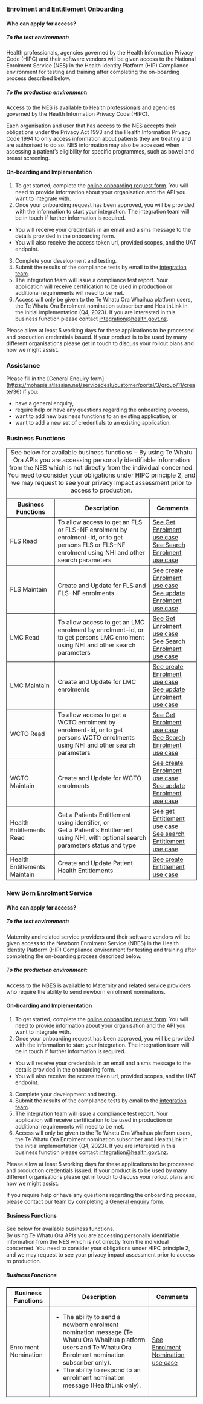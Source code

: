 

### Enrolment and Entitlement Onboarding

#### Who can apply for access?

##### To the test environment:

Health professionals, agencies governed by the Health Information Privacy Code (HIPC) and their software vendors will be given access to the National Enrolment Service (NES) in the Health Identity Platform (HIP) Compliance environment for testing and training after completing the on-boarding process described below.

##### To the production environment:

Access to the NES is available to Health professionals and agencies governed by the Health Information Privacy Code (HIPC).

Each organisation and user that has access to the NES accepts their obligations under the Privacy Act 1993 and the Health Information Privacy Code 1994 to only access information about patients they are treating and are authorised to do so.  NES information may also be accessed when assessing a patient’s eligibility for specific programmes, such as bowel and breast screening.

#### On-boarding and Implementation

1. To get started, complete the [online onboarding request form](https://mohapis.atlassian.net/servicedesk/customer/portal/3/group/11/create/67). You will need to provide information about your organisation and the API you want to integrate with.
2. Once your onboarding request has been approved, you will be provided with the information to start your integration. The integration team will be in touch if further information is required.
  * You will receive your credentials in an email and a sms message to the details provided in the onboarding form.
  * You will also receive the access token url, provided scopes, and the UAT endpoint.
3. Complete your development and testing.
4. Submit the results of the compliance tests by email to the [integration team](mailto:integration@health.govt.nz).
5. The integration team will issue a compliance test report. Your application will receive certification to be used in production or additional requirements will need to be met.
6. Access will only be given to the Te Whatu Ora Whaihua platform users, the Te Whatu Ora Enrolment nomination subscriber and HealthLink in the initial implementation (Q4, 2023). If you are interested in this business function please contact [integration@health.govt.nz](mailto:integration@health.govt.nz).

Please allow at least 5 working days for these applications to be processed and production credentials issued. If your product is to be used by many different organisations please get in touch to discuss your rollout plans and how we might assist.

### Assistance

Please fill in the [General Enquiry form] (https://mohapis.atlassian.net/servicedesk/customer/portal/3/group/11/create/36) if you:
* have a general enquiry,
* require help or have any questions regarding the onboarding process,
* want to add new business functions to an existing application, or
* want to add a new set of credentials to an existing application.


<h3>Business Functions</h3>
<table>
<style>
table, th, td {
  border: 1px solid black;
  border-collapse: collapse;
}
</style>
<caption>See below for available business functions - By using Te Whatu Ora APIs you are accessing personally identifiable information from the NES which is not directly from the individual concerned. You need to consider your obligations under HIPC principle 2, and we may request to see your privacy impact assessment prior to access to production.</caption>
<tr>
<th>Business Functions</th>
<th>Description</th>
<th>Comments</th></tr>

<tr>
<td>FLS Read</td>
<td>To allow access to get an FLS or FLS-NF enrolment by enrolment-id, or to get persons FLS or FLS-NF enrolment using NHI and other search parameters</td>
<td><a href="getEnrolment.html">See Get Enrolment use case</a> <br />
<a href="searchEnrolment.html">See Search Enrolment use case</a> </td>
</tr>

<tr>
<td>FLS Maintain</td>
<td>Create and Update for FLS and FLS-NF enrolments</td>
<td><a href="createEnrolment.html">See create Enrolment use case</a> <br />
<a href="updateEnrolment.html">See update Enrolment use case</a></td>
</tr>

<tr>
<td>LMC Read</td>
<td>To allow access to get an LMC enrolment by enrolment-id, or to get persons LMC enrolment using NHI and other search parameters</td>
<td><a href="getEnrolment.html">See Get Enrolment use case</a> <br />
<a href="searchEnrolment.html">See Search Enrolment use case</a> </td>
</tr>

<tr>
<td>LMC Maintain</td>
<td>Create and Update for LMC enrolments</td>
<td><a href="createEnrolment.html">See create Enrolment use case</a> <br />
<a href="updateEnrolment.html">See update Enrolment use case</a></td>
</tr>

<tr>
<td>WCTO Read</td>
<td>To allow access to get a WCTO enrolment by enrolment-id, or to get persons WCTO enrolments using NHI and other search parameters</td>
<td><a href="getEnrolment.html">See Get Enrolment use case</a> <br />
<a href="searchEnrolment.html">See Search Enrolment use case</a> </td>
</tr>

<tr>
<td>WCTO Maintain</td>
<td>Create and Update for WCTO enrolments</td>
<td><a href="createEnrolment.html">See create Enrolment use case</a> <br />
<a href="updateEnrolment.html">See update Enrolment use case</a></td>
</tr>

<tr>
<td>Health Entitlements Read</td>
<td>Get a Patients Entitlement using identifier, or <br /> Get a Patient's Entitlement using NHI, with optional search parameters status and type</td>
<td><a href="getEntitlement.html">See get Entitlement use case</a> <br />
<a href="searchEntitlement.html">See search Entitlement use case</a></td>
</tr>

<tr>
<td>Health Entitlements Maintain</td>
<td>Create and Update Patient Health Entitlements</td>
<td><a href="createEntitlement.html">See create Entitlement use case</a></td>
</tr>
</table>




### New Born Enrolment Service

#### Who can apply for access?

##### To the test environment:

Maternity and related service providers and their software vendors will be given access to the Newborn Enrolment Service (NBES) in the Health Identity Platform (HIP) Compliance environment for testing and training after completing the on-boarding process described below.

##### To the production environment:

Access to the NBES is available to Maternity and related service providers who require the ability to send newborn enrolment nominations.

#### On-boarding and Implementation

1.    To get started, complete the [online onboarding request form](https://mohapis.atlassian.net/servicedesk/customer/portal/3/group/11/create/67). You will need to provide information about your organisation and the API you want to integrate with.
2.    Once your onboarding request has been approved, you will be provided with the information to start your integration. The integration team will be in touch if further information is required.
  * You will receive your credentials in an email and a sms message to the details provided in the onboarding form.
  * You will also receive the access token url, provided scopes, and the UAT endpoint.
3. Complete your development and testing.
4. Submit the results of the compliance tests by email to the [integration team](mailto:integration@health.govt.nz).
5. The integration team will issue a compliance test report. Your application will receive certification to be used in production or additional requirements will need to be met.
6. Access will only be given to the Te Whatu Ora Whaihua platform users, the Te Whatu Ora Enrolment nomination subscriber and HealthLink in the initial implementation (Q4, 2023). If you are interested in this business function please contact [integration@health.govt.nz](mailto:integration@health.govt.nz).

Please allow at least 5 working days for these applications to be processed and production credentials issued. If your product is to be used by many different organisations please get in touch to discuss your rollout plans and how we might assist.

If you require help or have any questions regarding the onboarding process, please contact our team by completing a [General enquiry form](https://mohapis.atlassian.net/servicedesk/customer/portal/3/group/11/create/36).

#### Business Functions

See below for available business functions.  
By using Te Whatu Ora APIs you are accessing personally identifiable information from the NES which is not directly from the individual concerned. You need to consider your obligations under HIPC principle 2, and we may request to see your privacy impact assessment prior to access to production.

<h5>Business Functions</h5>
<table>
<style>
table, th, td {
  border: 1px solid black;
  border-collapse: collapse;
}
</style>
<tr>
<th>Business Functions</th>
<th>Description</th>
<th>Comments</th></tr>

<tr>
<td>Enrolment Nomination</td>
<td>
  <ul>
    <li>The ability to send a newborn enrolment nomination message (Te Whatu Ora Whaihua platform users and  Te Whatu Ora Enrolment nomination subscriber only). </li>
    <li>The ability to respond to an enrolment nomination message (HealthLink only).</li>
  </ul>
</td>
<td><a href="enrolmentNomination.html">See Enrolment Nomination use case</a></td>
</tr>
</table>
